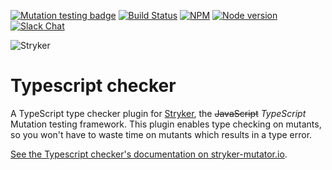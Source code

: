 [![Mutation testing badge](https://img.shields.io/endpoint?style=flat&url=https%3A%2F%2Fbadge-api.stryker-mutator.io%2Fgithub.com%2Fstryker-mutator%2Fstryker%2Fmaster%3Fmodule%3Dtypescript)](https://dashboard.stryker-mutator.io/reports/github.com/stryker-mutator/stryker/master?module=typescript-checker)
[![Build Status](https://github.com/stryker-mutator/stryker/workflows/CI/badge.svg)](https://github.com/stryker-mutator/stryker/actions?query=workflow%3ACI+branch%3Amaster)
[![NPM](https://img.shields.io/npm/dm/@stryker-mutator/typescript-checker.svg)](https://www.npmjs.com/package/@stryker-mutator/typescript-checker)
[![Node version](https://img.shields.io/node/v/@stryker-mutator/typescript.svg)](https://img.shields.io/node/v/@stryker-mutator/typescript-checker.svg)
[![Slack Chat](https://img.shields.io/badge/slack-chat-brightgreen.svg?logo=slack)](https://join.slack.com/t/stryker-mutator/shared_invite/enQtOTUyMTYyNTg1NDQ0LTU4ODNmZDlmN2I3MmEyMTVhYjZlYmJkOThlNTY3NTM1M2QxYmM5YTM3ODQxYmJjY2YyYzllM2RkMmM1NjNjZjM)

![Stryker](https://github.com/stryker-mutator/stryker/raw/master/stryker-80x80.png)

# Typescript checker

A TypeScript type checker plugin for [Stryker](https://stryker-mutator.io), the ~~JavaScript~~ _TypeScript_ Mutation testing framework.
This plugin enables type checking on mutants, so you won't have to waste time on mutants which results in a type error.

[See the Typescript checker's documentation on stryker-mutator.io](https://stryker-mutator.io/docs/stryker/typescript-checker).